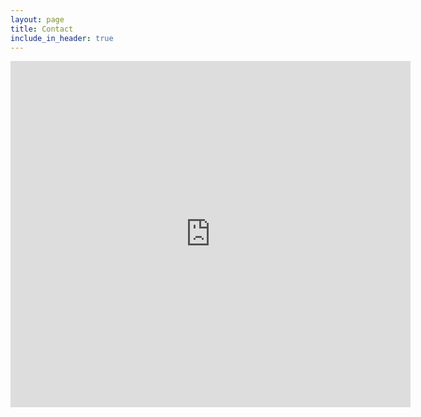 ```yaml
---
layout: page
title: Contact
include_in_header: true
---
```


<iframe src="https://docs.google.com/forms/d/e/1FAIpQLSfHSONV3Wj_II4975wLE2oFPz5_pqbxcsT5kJVyER3_ViMSDQ/viewform?embedded=true" width="640" height="554" frameborder="0" marginheight="0" marginwidth="0">Loading…</iframe>